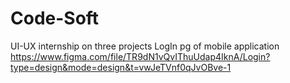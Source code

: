 # Code-Soft
UI-UX internship on three projects 
LogIn pg of mobile application
https://www.figma.com/file/TR9dN1vQvIThuUdap4IknA/Login?type=design&mode=design&t=vwJeTVnf0qJvOBve-1
